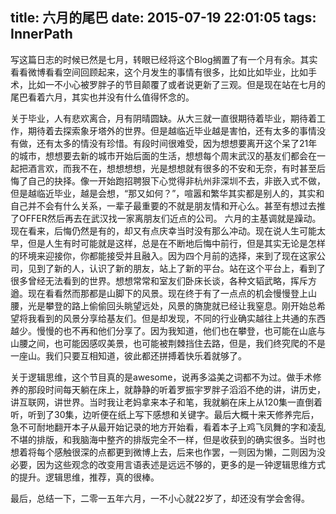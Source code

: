 title: 六月的尾巴
date: 2015-07-19 22:01:05
tags: InnerPath
---
写这篇日志的时候已然是七月，转眼已经将这个Blog搁置了有一个月有余。其实看看微博看看空间回顾起来，这个月发生的事情有很多，比如比如毕业，比如手术，比如一不小心被罗胖子的节目颠覆了或者说更新了三观。但是现在站在七月的尾巴看着六月，其实也并没有什么值得怀念的。

关于毕业，人有悲欢离合，月有阴晴圆缺。从大三就一直很期待着毕业，期待着工作，期待着去探索象牙塔外的世界。但是越临近毕业越是害怕，还有太多的事情没有做，还有太多的情没有珍惜。有段时间很难受，因为想想要离开这个呆了21年的城市，想想要去新的城市开始后面的生活，想想每个周末武汉的基友们都会在一起把酒言欢，而我不在，想想想想，光是想想就有很多的不安和无奈，有时甚至后悔了自己的抉择。像一开始跑招聘狠下心觉得非杭州非深圳不去，非嵌入式不做，但是越临近毕业，越是会想，“那又如何？”，喧嚣和繁华其实都是别人的，其实和自己并不会有什么关系，一辈子最重要的不就是朋友情和开心么。甚至有想过去推了OFFER然后再去在武汉找一家离朋友们近点的公司。
六月的主基调就是躁动。
现在看来，后悔仍然是有的，却又有点庆幸当时没有那么冲动。现在说人生可能太早，但是人生有时可能就是这样，总是在不断地后悔中前行，但是其实无论是怎样的环境来迎接你，你都能接受并且融入。因为四个月前的选择，来到了现在这家公司，见到了新的人，认识了新的朋友，站上了新的平台。站在这个平台上，看到了很多曾经无法看到的世界。想想常常和室友们卧床长谈，各种文韬武略，挥斥方遒。现在看看然而那都是山脚下的风景。现在终于有了一点点的机会慢慢登上山腰，光是攀登的路上偷偷回头眺望远处，风景的旖旎就已经让我窒息。刚开始总希望将我看到的风景分享给基友们。但是却发现，不同的行业确实越往上共通的东西越少。慢慢的也不再和他们分享了。因为我知道，他们也在攀登，也可能在山底与山腰之间，也可能因感叹美景，也可能被荆棘挡住去路，但是，我们终究爬的不是一座山。我们只要互相知道，彼此都还拼搏着快乐着就够了。


关于逻辑思维，这个节目真的是awesome，说再多溢美之词都不为过。做手术修养的那段时间每天躺在床上，就静静的听着罗振宇罗胖子滔滔不绝的讲，讲历史，讲互联网，讲世界。当时我让老妈拿来本子和笔，我就躺在床上从120集一直倒着听，听到了30集，边听便在纸上写下感想和关键字。最后大概十来天修养完后，急不可耐地翻开本子从最开始记录的地方开始看，看着本子上鸡飞凤舞的字和凌乱不堪的排版，和我脑海中整齐的排版完全不一样，但是收获到的确实很多。当时也想着将每个感触很深的点都更到微博上去，后来也作罢，一则因为懒，二则因为没必要，因为这些观念的改变用言语表述是远远不够的，更多的是一钟逻辑思维方式的提升。逻辑思维，推荐，真的很棒。

最后，总结一下，二零一五年六月，一不小心就22岁了，却还没有学会舍得。